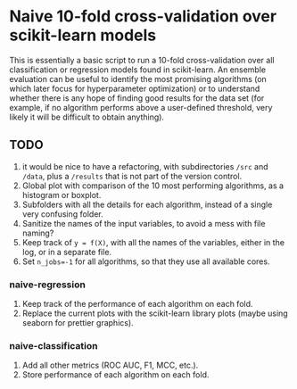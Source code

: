 # Naive 10-fold cross-validation over scikit-learn models

This is essentially a basic script to run a 10-fold cross-validation over all classification or regression models found in scikit-learn. An ensemble evaluation can be useful to identify the most promising algorithms (on which later focus for hyperparameter optimization) or to understand whether there is any hope of finding good results for the data set (for example, if no algorithm performs above a user-defined threshold, very likely it will be difficult to obtain anything).

## TODO
1. it would be nice to have a refactoring, with subdirectories `/src` and `/data`, plus a `/results` that is not part of the version control.
2. Global plot with comparison of the 10 most performing algorithms, as a histogram or boxplot.
3. Subfolders with all the details for each algorithm, instead of a single very confusing folder.
4. Sanitize the names of the input variables, to avoid a mess with file naming?
5. Keep track of `y = f(X)`, with all the names of the variables, either in the log, or in a separate file.
6. Set `n_jobs=-1` for all algorithms, so that they use all available cores.

### naive-regression
1. Keep track of the performance of each algorithm on each fold.
2. Replace the current plots with the scikit-learn library plots (maybe using seaborn for prettier graphics).

### naive-classification
1. Add all other metrics (ROC AUC, F1, MCC, etc.).
2. Store performance of each algorithm on each fold.